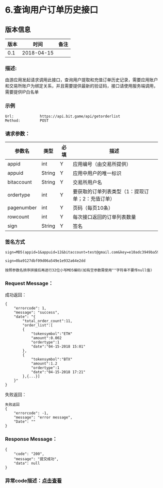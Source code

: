 # 6.查询用户订单历史接口

## 版本信息
版本 | 时间 |   备注
-- | -- |   --
0.1 | 2018-04-15

### 描述:
由游应用发起请求调用此接口，查询用户提取和充值订单历史记录，需要应用账户和交易所账户为绑定关系，并且需要提供最新的验证码，接口请使用服务端调用，需要提供IP白名单


### 示例

``` 
Url:            https://api.bit.game/api/getorderlist
Method:         POST

```

### 请求参数：


 参数名           |     类型        |必填| 描述         
------------ |     -------------|---|         -----------
 appid    |   int |Y|   应用编号（由交易所提供）
 appuid   |   String  |Y|   应用中用户的唯一标识
 bitaccount    | String    |Y| 交易所用户名
 ordertype  |   int |Y|   要获取的订单列表类型（1：提现订单；2：充值订单）
 pagenumber  |   int  |Y|   页码（每页10条）
 rowcount   |   int |Y|   每次接口返回的订单列表数量
 sign     | String  |Y| 签名   
 
 
 ### 签名方式
 ```
 sign=MD5(appid=1&appuid=12&bitaccount=test@gmail.com&key=e10adc3949ba59abbe56e057f20f883e&ordertype=1&pagenumber=1&rowcount=10).toLowerCase()
 
 sign=0ba9127dbf09d06a549e1e932a64e2dd
 
 按照参数名排序拼接后再进行32位小写MD5编码(如有空参数需使用""字符串不要传null值)
 ```
 ### Request Message：

成功返回：
``` 
{
    "errorcode": 1,
    "message": "success",
    "date": "{
        "total_order_count":11,
        "order_list":[
        {
            "tokensymbol":"ETH"
            "amount":0.002
            "ordertype":1
            "date":"04-15-2018 15:01"
        },
        {
            "tokensymbol":"BTX"
            "amount":1.2
            "ordertype":1
            "date":"04-15-2018 17:21"
        },{...}]
    }"
}
```
失败返回：
``` 
失败返回
{
    "errorcode": -1,
    "message": "error message",
    "Date": ""
}
```

### Response Message：

```
{
    "code": "200",
    "message": "提交成功",
    "data": null
}

```

### 异常code描述：[点击查看](http://note.youdao.com/noteshare?id=19354d850117ebb779e05aaa2a8c2d33&sub=59A85E4F87074E388CB20CFE46825FCA)
